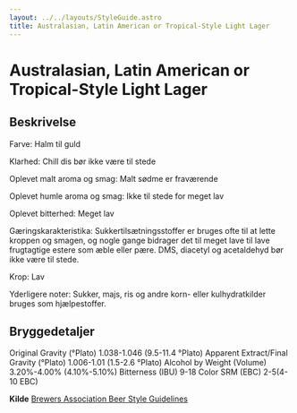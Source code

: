 ```yaml
---
layout: ../../layouts/StyleGuide.astro
title: Australasian, Latin American or Tropical-Style Light Lager
---
```

# Australasian, Latin American or Tropical-Style Light Lager

## Beskrivelse
Farve: Halm til guld

Klarhed: Chill dis bør ikke være til stede

Oplevet malt aroma og smag: Malt sødme er fraværende

Oplevet humle aroma og smag: Ikke til stede for meget lav

Oplevet bitterhed: Meget lav

Gæringskarakteristika: Sukkertilsætningsstoffer er bruges ofte til at lette kroppen og smagen, og nogle gange bidrager det til meget lave til lave frugtagtige estere som æble eller pære. DMS, diacetyl og acetaldehyd bør ikke være til stede.

Krop: Lav

Yderligere noter: Sukker, majs, ris og andre korn- eller kulhydratkilder bruges som hjælpestoffer.




## Bryggedetaljer
Original Gravity (°Plato) 1.038-1.046 (9.5-11.4 °Plato)
Apparent Extract/Final Gravity (°Plato) 1.006-1.01 (1.5-2.6 °Plato)
Alcohol by Weight (Volume) 3.20%-4.00% (4.10%-5.10%)
Bitterness (IBU) 9-18
Color SRM (EBC) 2-5(4-10 EBC)					



**Kilde**
[Brewers Association Beer Style Guidelines](https://www.brewersassociation.org/)

